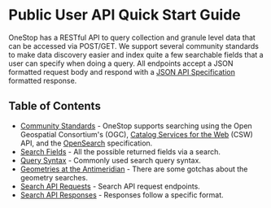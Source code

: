 # Public User API Quick Start Guide

OneStop has a RESTful API to query collection and granule level data that can be accessed via POST/GET. We support several community standards to make data discovery easier and index quite a few searchable fields that a user can specify when doing a query. All endpoints accept a JSON formatted request body and respond with a [JSON API Specification](http://jsonapi.org/) formatted response.

## Table of Contents

- [Community Standards](/onestop/public-user/api/community-standards.md) - OneStop supports searching using the Open Geospatial Consortium's (OGC), [Catalog Services for the Web](http://www.opengeospatial.org/standards/cat) (CSW) API, and the [OpenSearch](http://www.opensearch.org) specification.
- [Search Fields](/onestop/public-user/api/search-fields.md) - All the possible returned fields via a search.
- [Query Syntax](/onestop/public-user/api/query-syntax.md) - Commonly used search query syntax.
- [Geometries at the Antimeridian](/onestop/public-user/api/antimeridian.md) - There are some gotchas about the geometry searches.
- [Search API Requests](/onestop/public-user/api/requests.md) - Search API request endpoints.
- [Search API Responses](/onestop/public-user/api/responses.md) - Responses follow a specific format.
